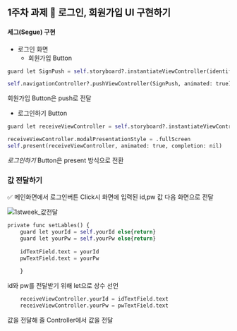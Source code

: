 ## 1주차 과제 📲 로그인, 회원가입 UI 구현하기

#### 세그(Segue) 구현
* 로그인 화면
    * 회원가입 Button

```python
guard let SignPush = self.storyboard?.instantiateViewController(identifier: "signViewController") as? SignViewController else {return}

self.navigationController?.pushViewController(SignPush, animated: true)
```
회원가입 Button은 push로 전달

 * 로그인하기 Button
 
```python
guard let receiveViewController = self.storyboard?.instantiateViewController(identifier: "loginViewController") as? LoginViewController else {return}

receiveViewController.modalPresentationStyle = .fullScreen
self.present(receiveViewController, animated: true, completion: nil)
```
*로그인하기*  Button은 present 방식으로 전환



### 값 전달하기

✅ 메인화면에서 로그인버튼 Click시 화면에 입력된 id,pw 값 다음 화면으로 전달

![1stweek_값전달](./image/1stweek_값전달.png)
```python
private func setLables() {
    guard let yourId = self.yourId else{return}
    guard let yourPw = self.yourPw else{return}
        
    idTextField.text = yourId
    pwTextField.text = yourPw
        
    }
```
id와 pw를 전달받기 위해 let으로 상수 선언

```python
	receiveViewController.yourId = idTextField.text
    receiveViewController.yourPw = pwTextField.text
```
값을 전달해 줄 Controller에서 값을 전달



